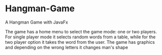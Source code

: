 # Hangman-Game
A Hangman Game with JavaFx 

The game has a home menu to select the game mode: one or two players. 
For single player mode it selects random words from a table, while for the two player option it takes the word from the user. 
The game has graphics and depending on the wrong letters it changes man's shape
